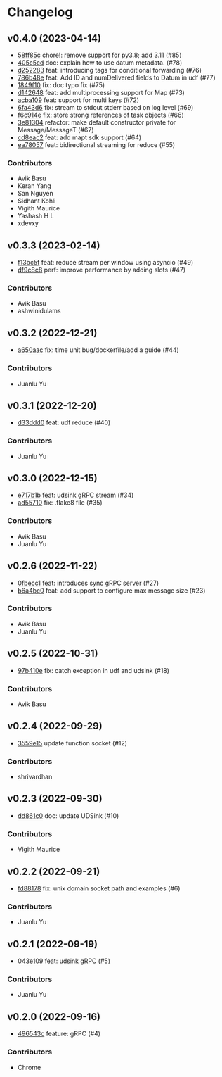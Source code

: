 # Changelog

## v0.4.0 (2023-04-14)

 * [58ff85c](https://github.com/numaproj/numaflow-python/commit/58ff85caad698342aaaf4b71d19720d13251de1c) chore!: remove support for py3.8; add 3.11 (#85)
 * [405c5cd](https://github.com/numaproj/numaflow-python/commit/405c5cd01023bc71370058bca2ab0734aec6b2e5) doc: explain how to use datum metadata. (#78)
 * [d252283](https://github.com/numaproj/numaflow-python/commit/d2522835a3db06aea536e90397da4bb8f4740ba8) feat: introducing tags for conditional forwarding (#76)
 * [786b48e](https://github.com/numaproj/numaflow-python/commit/786b48e06039a238820b29f711f416c9fe0e229a) feat: Add ID and numDelivered fields to Datum in udf (#77)
 * [1849f10](https://github.com/numaproj/numaflow-python/commit/1849f103c3fe53b8c0dd814e3335784efe0ad344) fix: doc typo fix (#75)
 * [d142648](https://github.com/numaproj/numaflow-python/commit/d142648f7cbeb3b816d7b30267bf3a0f4d5c4366) feat: add multiprocessing support for Map  (#73)
 * [acba109](https://github.com/numaproj/numaflow-python/commit/acba1090060a6cffc0071d4d9ff8bb659b225eba) feat: support for multi keys (#72)
 * [6fa43d6](https://github.com/numaproj/numaflow-python/commit/6fa43d6b620daf3f8661bfd732648a0ccd839a0c) fix: stream to stdout stderr based on log level (#69)
 * [f6c914e](https://github.com/numaproj/numaflow-python/commit/f6c914e056b2bb4d3f1bd97888ab44b5fe2055c2) fix: store strong references of task objects  (#66)
 * [3e81304](https://github.com/numaproj/numaflow-python/commit/3e81304e03d15c371e34ff2d188d35d6f0a80bac) refactor: make default constructor private for Message/MessageT (#67)
 * [cd8eac2](https://github.com/numaproj/numaflow-python/commit/cd8eac2a9f6d79f078c81b34948819cc1414d52b) feat: add mapt sdk support (#64)
 * [ea78057](https://github.com/numaproj/numaflow-python/commit/ea78057f02872976ba815280aba6d7f3373919c3) feat: bidirectional streaming for reduce (#55)

### Contributors

 * Avik Basu
 * Keran Yang
 * San Nguyen
 * Sidhant Kohli
 * Vigith Maurice
 * Yashash H L
 * xdevxy

## v0.3.3 (2023-02-14)

 * [f13bc5f](https://github.com/numaproj/numaflow-python/commit/f13bc5fd124c7c8141e37d93399e013771af09ea) feat: reduce stream per window using asyncio (#49)
 * [df9c8c8](https://github.com/numaproj/numaflow-python/commit/df9c8c89d9bfa5f7f934c1f8132cb202bc27e6e2) perf: improve performance by adding slots (#47)

### Contributors

 * Avik Basu
 * ashwinidulams

## v0.3.2 (2022-12-21)

 * [a650aac](https://github.com/numaproj/numaflow-python/commit/a650aacf86b5d18f8f84ba75be2b9adf3e6dacdc) fix: time unit bug/dockerfile/add a guide (#44)

### Contributors

 * Juanlu Yu

## v0.3.1 (2022-12-20)

 * [d33ddd0](https://github.com/numaproj/numaflow-python/commit/d33ddd0ccb6725b711c16f8a744e027767c26c1d) feat: udf reduce (#40)

### Contributors

 * Juanlu Yu

## v0.3.0 (2022-12-15)

 * [e717b1b](https://github.com/numaproj/numaflow-python/commit/e717b1ba5ecda7fde218177d2f78fa550cd8305f) feat: udsink gRPC stream (#34)
 * [ad55710](https://github.com/numaproj/numaflow-python/commit/ad5571052b3857377d7b920c6fe0bf89fdb76c58) fix: .flake8 file (#35)

### Contributors

 * Avik Basu
 * Juanlu Yu

## v0.2.6 (2022-11-22)

 * [0fbecc1](https://github.com/numaproj/numaflow-python/commit/0fbecc13a2ae48636d5454664b072534b02160a0) feat: introduces sync gRPC server  (#27)
 * [b6a4bc0](https://github.com/numaproj/numaflow-python/commit/b6a4bc009035d52dd177079808c708b925fcfc3f) feat: add support to configure max message size (#23)

### Contributors

 * Avik Basu
 * Juanlu Yu

## v0.2.5 (2022-10-31)

 * [97b410e](https://github.com/numaproj/numaflow-python/commit/97b410ecc09a52ca668e1c265f4b73822151ba49) fix: catch exception in udf and udsink (#18)

### Contributors

 * Avik Basu

## v0.2.4 (2022-09-29)

 * [3559e15](https://github.com/numaproj/numaflow-python/commit/3559e15622e0cbb7d16140f7bba5101791f323bf) update function socket (#12)

### Contributors

 * shrivardhan

## v0.2.3 (2022-09-30)

 * [dd861c0](https://github.com/numaproj/numaflow-python/commit/dd861c060bdd0c103a00b94e1544569cf46f9591) doc: update UDSink (#10)

### Contributors

 * Vigith Maurice

## v0.2.2 (2022-09-21)

 * [fd88178](https://github.com/numaproj/numaflow-python/commit/fd881788667bbf99b8592b5d6b29df7426697f58) fix: unix domain socket path and examples (#6)

### Contributors

 * Juanlu Yu

## v0.2.1 (2022-09-19)

 * [043e109](https://github.com/numaproj/numaflow-python/commit/043e1091f65edf6eecef6acc63b079294db5f2c1) feat: udsink gRPC (#5)

### Contributors

 * Juanlu Yu

## v0.2.0 (2022-09-16)

 * [496543c](https://github.com/numaproj/numaflow-python/commit/496543c787eb447d8c28b5ee881669a01e0bdab4) feature: gRPC (#4)

### Contributors

 * Chrome

